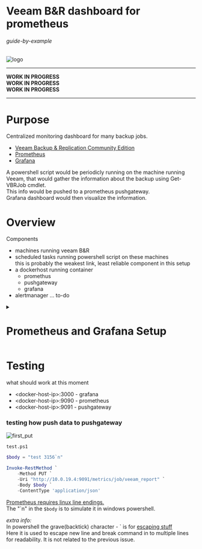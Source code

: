 # Veeam B&R dashboard for prometheus

###### guide-by-example

![logo](https://i.imgur.com/xScE6fL.png)

-----------------

**WORK IN PROGRESS**<br>
**WORK IN PROGRESS**<br>
**WORK IN PROGRESS**

---------------

# Purpose

Centralized monitoring dashboard for many backup jobs.

* [Veeam Backup & Replication Community Edition](
https://www.veeam.com/virtual-machine-backup-solution-free.html)
* [Prometheus](https://prometheus.io/)
* [Grafana](https://grafana.com/)

A powershell script would be periodicly running on the machine running Veeam,
that would gather the information about the backup using Get-VBRJob cmdlet.<br>
This info would be pushed to a prometheus pushgateway.<br>
Grafana dashboard would then visualize the information.

# Overview

Components

* machines running veeam B&R
* scheduled tasks running powershell script on these machines<br>
  this is probably the weakest link, least reliable component in this setup
* a dockerhost running container
  * promethus
  * pushgateway
  * grafana
* alertmanager ... to-do 

<details>
<summary><h1>Prometheus and Grafana Setup</h1></summary>

# Files and directory structure

```
/home/
└── ~/
    └── docker/
        └── prometheus/
            │
            ├── grafana/
            │   └── provisioning/
            │       ├── dashboards/
            │       │   ├── dashboard.yml
            │       │   └── veeam-backups.json
            │       │
            │       └── datasources/
            │           └── datasource.yml
            │
            ├── grafana-data/
            ├── prometheus-data/
            │
            ├── .env
            ├── docker-compose.yml
            └── prometheus.yml
```

* `grafana/` - a directory containing grafanas configs and dashboards
* `grafana-data/` - a directory where grafana stores its data
* `prometheus-data/` - a directory where prometheus stores its database and data
* `.env` - a file containing environment variables for docker compose
* `docker-compose.yml` - a docker compose file, telling docker how to run the containers
* `prometheus.yml` - a configuration file for prometheus

All files must be provided.</br>
As well as `grafana` directory and its subdirectories and files.

the directories `grafana-data` and `prometheus-data` are created
by docker compose on the first run.

# docker-compose

Five containers to spin up.</br>
While [stefanprodan/dockprom](https://github.com/stefanprodan/dockprom)
also got alertmanager and pushgateway, this is a simpler setup for now.</br>
Just want pretty graphs.

* **Prometheus** - prometheus server, pulling, storing, evaluating metrics
* **Grafana** - web UI visualization of the collected metrics
  in nice dashboards
* **Pushgateway** - service ready to receive pushed information at an open port

`docker-compose.yml`
```yml
services:

  # MONITORING SYSTEM AND THE METRICS DATABASE
  prometheus:
    image: prom/prometheus:v2.38.0
    container_name: prometheus
    hostname: prometheus
    restart: unless-stopped
    user: root
    command:
      - '--config.file=/etc/prometheus/prometheus.yml'
      - '--storage.tsdb.path=/prometheus'
      - '--web.console.libraries=/etc/prometheus/console_libraries'
      - '--web.console.templates=/etc/prometheus/consoles'
      - '--storage.tsdb.retention.time=200h'
      - '--web.enable-lifecycle'
      - '--web.enable-admin-api'
    volumes:
      - ./prometheus.yml:/etc/prometheus/prometheus.yml
      - ./prometheus_data:/prometheus
    ports:
      - 9090:9090

  # WEB BASED UI VISUALISATION OF THE METRICS
  grafana:
    image: grafana/grafana:9.1.1
    container_name: grafana
    hostname: grafana
    restart: unless-stopped
    user: root
    environment:
      - GF_SECURITY_ADMIN_USER
      - GF_SECURITY_ADMIN_PASSWORD
      - GF_USERS_ALLOW_SIGN_UP
    volumes:
      - ./grafana_data:/var/lib/grafana
      - ./grafana/provisioning/dashboards:/etc/grafana/provisioning/dashboards
      - ./grafana/provisioning/datasources:/etc/grafana/provisioning/datasources
    ports:
      - 3000:3000

  pushgateway:
    image: prom/pushgateway:v1.4.3
    container_name: pushgateway
    hostname: pushgateway
    restart: unless-stopped
    ports:
      - 9091:9091

networks:
  default:
    name: $DOCKER_MY_NETWORK
    external: true
```

`.env`

```bash
# GENERAL
MY_DOMAIN=example.com
DOCKER_MY_NETWORK=caddy_net
TZ=Europe/Bratislava

# GRAFANA
GF_SECURITY_ADMIN_USER=admin
GF_SECURITY_ADMIN_PASSWORD=admin
GF_USERS_ALLOW_SIGN_UP=false
```

**All containers must be on the same network**.</br>
Which is named in the `.env` file.</br>
If one does not exist yet: `docker network create caddy_net`

# Reverse proxy

Caddy v2 is used, details
[here](https://github.com/DoTheEvo/selfhosted-apps-docker/tree/master/caddy_v2).</br>

`Caddyfile`
```
grafana.{$MY_DOMAIN} {
    reverse_proxy grafana:3000
}
```

# Prometheus configuration

#### prometheus.yml

* /prometheus/**prometheus.yml**

[Official documentation.](https://prometheus.io/docs/prometheus/latest/configuration/configuration/)

A config file for prometheus, bind mounted in to prometheus container.</br>
Contains the bare minimum setup of targets from where metrics are to be pulled.

`prometheus.yml`
```yml
global:
  scrape_interval:     15s
  evaluation_interval: 15s

# A scrape configuration containing exactly one endpoint to scrape.
scrape_configs:
  - job_name: 'prometheus'
    scrape_interval: 10s
    static_configs:
      - targets: ['localhost:9090']
```

# Grafana configuration

* first run login with admin/admin
* in Preferences > Datasources set `http://prometheus:9090` for url<br>
  save and test should be green
* once some values are pushed to prometheus, create a new dashboard...

</details>

# Testing

what should work at this moment

* \<docker-host-ip>:3000 - grafana
* \<docker-host-ip>:9090 - prometheus 
* \<docker-host-ip>:9091 - pushgateway 

### testing how push data to pushgateway

![first_put](https://i.imgur.com/GbC6qSz.png)

`test.ps1`
```ps1
$body = "test 3156`n"

Invoke-RestMethod `
    -Method PUT `
    -Uri "http://10.0.19.4:9091/metrics/job/veeam_report" `
    -Body $body `
    -ContentType 'application/json'
```

[Prometheus requires linux line endings.](
https://github.com/prometheus/pushgateway/issues/144)<br>
The "\`n" in the `$body` is to simulate it in windows powershell.

*extra info:*<br>
In powershell the grave(backtick) character - \` 
is for [escaping stuff](https://ss64.com/ps/syntax-esc.html)<br>
Here it is used to escape new line and break command in to multiple lines
for readability. It is not related to the previous issue.

